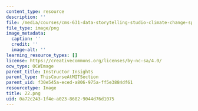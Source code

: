 ```yaml
---
content_type: resource
description: ''
file: /media/courses/cms-631-data-storytelling-studio-climate-change-spring-2017/0a72c2431f4ea02386829044d76d1075_22.png
file_type: image/png
image_metadata:
  caption: ''
  credit: ''
  image-alt: ''
learning_resource_types: []
license: https://creativecommons.org/licenses/by-nc-sa/4.0/
ocw_type: OCWImage
parent_title: Instructor Insights
parent_type: ThisCourseAtMITSection
parent_uid: f30e545a-eced-a806-975a-ff5e3884df61
resourcetype: Image
title: 22.png
uid: 0a72c243-1f4e-a023-8682-9044d76d1075
---
```


